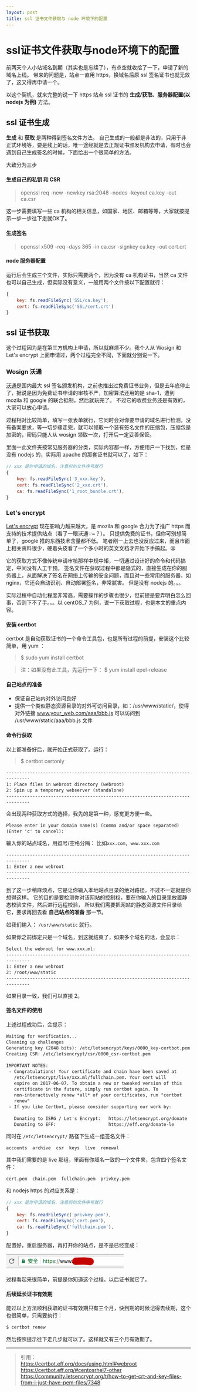 ```yaml
---
layout: post
title: ssl 证书文件获取与 node 环境下的配置
---
```


# ssl证书文件获取与node环境下的配置

前两天个人小站域名到期（其实也是忘续了），有点空就收拾了一下，申请了新的域名上线。
带来的问题是，站点一直用 https，换域名后原 ssl 签名证书也就无效了，这又得再申请一个。

以这个契机，就来完整的说一下 https 站点 ssl 证书的 **生成/获取、服务器配置(以 nodejs 为例)** 方法。

## ssl 证书生成

**生成** 和 **获取** 是两种得到签名文件方法。
自己生成的一般都是非法的，只用于非正式环境等，要是线上的话，唯一途经就是去正规证书颁发机构去申请，有时也会遇到自己生成签名的时候，下面给出一个很简单的方法。

大致分为三步

#### 生成自己的私钥 和 CSR

> openssl req -new -newkey rsa:2048 -nodes -keyout ca.key -out ca.csr

这一步需要填写一些 ca 机构的相关信息，如国家、地区、邮箱等等，大家就按提示一步一步往下走就OK了。

#### 生成签名

> openssl x509 -req -days 365 -in ca.csr -signkey ca.key -out cert.crt

#### node 服务器配置

运行后会生成三个文件，实际只需要两个，因为没有 ca 机构证书，当然 ca 文件也可以自己生成，但实际没有意义，一般用两个文件按以下配置就行：

~~~javascript
{
    key: fs.readFileSync('SSL/ca.key'),
    cert: fs.readFileSync('SSL/cert.crt')
}
~~~

## ssl 证书获取

这个过程因为是在第三方机构上申请，所以就麻烦不少。我个人从 Wosign 和 Let's encrypt 上面申请过，两个过程完全不同，下面就分别说一下。

### Wosign 沃通

[沃通](https://www.wosign.com/)是国内最大 ssl 签名颁发机构，之前也推出过免费证书业务，但是去年底停止了，据说是因为免费证书申请的审核不严，加密算法还用的是 sha-1，遭到 mozila 和 google 的联合抵制，然后就玩完了。
不过它的收费业务还是有效的，大家可以放心申请。

过程相对比较简单，填写一张表单就行，它同时会对你要申请的域名进行检测，没有备案要求，等一切步骤走完，就可以领取一个装有签名文件的压缩包，压缩包是加密的，密码只能人从 wosign 领取一次，打开后一定妥善保管。

里面一此文件夹按常见服务器的分类，实际内容都一样，方便用户一下找到，但是没有 nodejs 的，实际用 apache 的那套证书就可以了，如下：

~~~javascript
// xxx 是你申请的域名，注意前的文件序号就行
{
    key: fs.readFileSync('3_xxx.key'),          
    cert: fs.readFileSync('2_xxx.crt'),
    ca: fs.readFileSync('1_root_bundle.crt'),
}
~~~

### Let's encrypt

[Let's encrypt](https://letsencrypt.org/) 现在影响力越来越大，是 mozila 和 google 合力为了推广 https 而支持的技术提供站点（看了一眼沃通💡~？）。
只提供免费的证书，但你可别想简单了，google 推的东西技术含量都不低。
笔者刚一上去也没反应过来，而且市面上相关资料很少，硬着头皮看了一个多小时的英文文档才开始下手搞起。😫

它的获取方式不像传统申请审核那样中规中矩，一切通过设计好的命令和代码搞定，中间没有人工干预。
签名文件在获取过程中都是隐式的，直接生成在你的服务器上，从面解决了签名在网络上传输的安全问题，而且对一些常用的服务器，如 nginx，它还会自动识别、自动部署签名，非常腻害。
但是没有 nodejs 的。。。

实际过程中自动化程度非常高，需要操作的步骤也很少，但前提是要弄明白怎么回事，否则下不了手。。。以 centOS_7 为例，说一下获取过程，也是本文的重点内容。

#### 安装 certbot

certbot 是自动获取证书的一个命令工具包，也是所有过程的前提，安装这个比较简单，用 yum ：

> $ sudo yum install certbot

> 注：如果没有此工具，先运行一下：
> $ yum install epel-release

#### 自己站点的准备

* 保证自己站内对外访问良好
* 提供一个类似静态资源目录的对外可访问目录，如：/usr/www/static/，使得对外链接 www.your_web.com/aaa/bbb.js 可以访问到 /usr/www/static/aaa/bbb.js 文件

#### 命令行获取

以上都准备好后，就开始正式获取了。运行：

> $ certbot certonly

~~~shell
-------------------------------------------------------------------------------
1: Place files in webroot directory (webroot)
2: Spin up a temporary webserver (standalone)
-------------------------------------------------------------------------------
~~~

会出现两种获取方式的选择，我先的是第一种，感觉更方便一些。

~~~shell
Please enter in your domain name(s) (comma and/or space separated)  (Enter 'c' to cancel):
~~~

输入你的站点域名，用逗号/空格分隔： 比如`xxx.com, www.xxx.com`

~~~shell
-------------------------------------------------------------------------------
1: Enter a new webroot
-------------------------------------------------------------------------------
~~~

到了这一步稍麻烦点，它是让你输入本地站点目录的绝对路径，不过不一定就是你想得这样。
它的目的是要检测你对该网站的控制权，要在你输入的目录里放置静态校验文件，然后进行远程校验，
所以我们需要把网站的静态资源文件目录给它，要求再回去看 **自己站点的准备** 那一节。

如我们输入： `/usr/www/static` 就行。

如果你之前绑定只是一个域名，到这就结束了，如果多个域名的话，会显示： 

~~~shell
Select the webroot for www.xxx.ml:
-------------------------------------------------------------------------------
1: Enter a new webroot
2: /root/www/static
-------------------------------------------------------------------------------
~~~

如果目录一致，我们可以直接 2。

#### 签名文件的使用

上述过程成功后，会提示：

~~~shell
Waiting for verification...
Cleaning up challenges
Generating key (2048 bits): /etc/letsencrypt/keys/0000_key-certbot.pem
Creating CSR: /etc/letsencrypt/csr/0000_csr-certbot.pem

IMPORTANT NOTES:
 - Congratulations! Your certificate and chain have been saved at
   /etc/letsencrypt/live/xxx.ml/fullchain.pem. Your cert will
   expire on 2017-06-07. To obtain a new or tweaked version of this
   certificate in the future, simply run certbot again. To
   non-interactively renew *all* of your certificates, run "certbot
   renew"
 - If you like Certbot, please consider supporting our work by:

   Donating to ISRG / Let's Encrypt:   https://letsencrypt.org/donate
   Donating to EFF:                    https://eff.org/donate-le
~~~

同时在 `/etc/letsencrypt/` 路径下生成一组签名文件：

~~~shell
accounts  archive  csr  keys  live  renewal
~~~

其中我们需要的是 live 那组，里面有你域名一致的一个文件夹，包含四个签名文件：

~~~shell
cert.pem  chain.pem  fullchain.pem  privkey.pem
~~~

和 nodejs https 的对应关系是：

~~~javascript
// xxx 是你申请的域名，注意前的文件序号就行
{
    key: fs.readFileSync('privkey.pem'),          
    cert: fs.readFileSync('cert.pem'),
    ca: fs.readFileSync('fullchain.pem'),
}
~~~

配置好，重启服务器，再打开你的站点，是不是已经变成：

![/img/brower_https.png](/img/brower_https.png)

过程看起来很简单，前提是你知道这个过程。以后证书就它了。

#### 后续延长证书有效期

能过以上方法顺利获取的证书有效期只有三个月，快到期的时候记得去续期，这个也很简单，只需要执行：

~~~bash
$ certbot renew
~~~

然后按照提示往下走几步就可以了。这样就又有三个月有效期了。

---

> 引用：  
> https://certbot.eff.org/docs/using.html#webroot  
> https://certbot.eff.org/#centosrhel7-other  
> https://community.letsencrypt.org/t/how-to-get-crt-and-key-files-from-i-just-have-pem-files/7348


